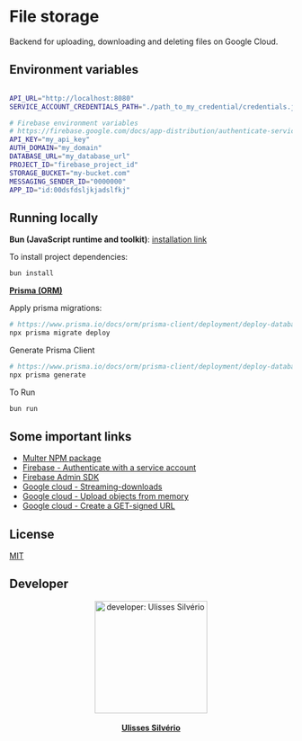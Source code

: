 # File storage
Backend for uploading, downloading and deleting files on Google Cloud.

## Environment variables
```bash

API_URL="http://localhost:8080"
SERVICE_ACCOUNT_CREDENTIALS_PATH="./path_to_my_credential/credentials.json"

# Firebase environment variables
# https://firebase.google.com/docs/app-distribution/authenticate-service-account?platform=ios
API_KEY="my_api_key"
AUTH_DOMAIN="my_domain"
DATABASE_URL="my_database_url"
PROJECT_ID="firebase_project_id"
STORAGE_BUCKET="my-bucket.com"
MESSAGING_SENDER_ID="0000000"
APP_ID="id:00dsfdsljkjadslfkj"

```

## Running locally 
**Bun (JavaScript runtime and toolkit)**: [installation link](https://bun.sh/)

To install project dependencies:
```bash
bun install
```

**[Prisma (ORM)](https://www.prisma.io/docs/getting-started)**


Apply prisma migrations:
```bash
# https://www.prisma.io/docs/orm/prisma-client/deployment/deploy-database-changes-with-prisma-migrate
npx prisma migrate deploy
```
Generate Prisma Client

```bash
# https://www.prisma.io/docs/orm/prisma-client/deployment/deploy-database-changes-with-prisma-migrate
npx prisma generate
```

To Run
```bash
bun run 
```

## Some important links
- [Multer NPM package](https://www.npmjs.com/package/multer)
- [Firebase - Authenticate with a service account](https://firebase.google.com/docs/app-distribution/authenticate-service-account?platform=ios)
- [Firebase Admin SDK](https://firebase.google.com/docs/admin/setup)
- [Google cloud - Streaming-downloads](https://cloud.google.com/storage/docs/streaming-downloads)
- [Google cloud - Upload objects from memory](https://cloud.google.com/storage/docs/uploading-objects-from-memory)
- [Google cloud - Create a GET-signed URL](https://cloud.google.com/storage/docs/samples/storage-generate-signed-url-v4)

## License
[MIT](./LICENSE.md)
## Developer

<div align="center">
  <img src="https://user-images.githubusercontent.com/76600539/235897309-88ab21df-d0be-4905-829c-36ab68ebc2e8.png" alt="developer: Ulisses Silvério"    width="200px" align="center"/>
</div>
<br>
<div align="center" margin="50px">
 <a href="https://ulisses.tec.br" align="center">
  <b>Ulisses Silvério</b>
</a>
</div>

